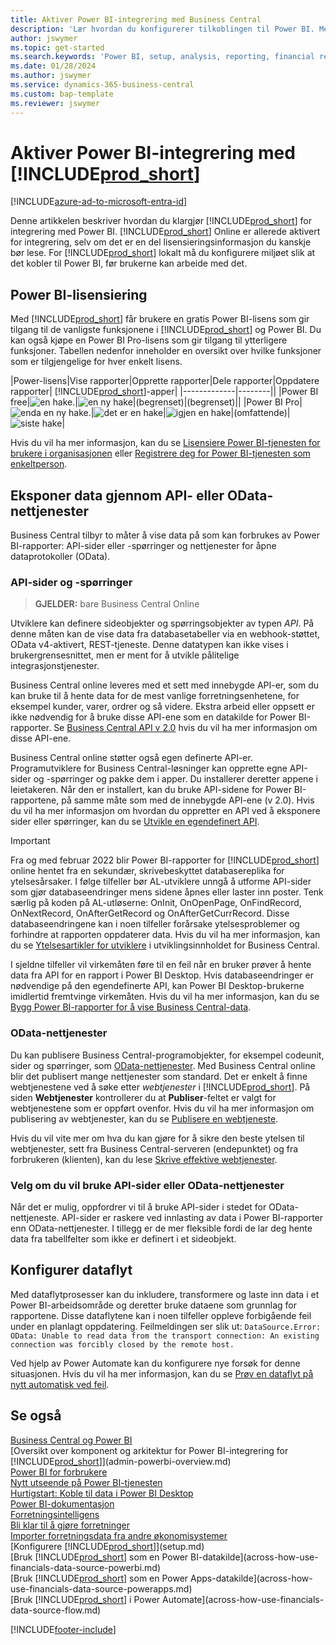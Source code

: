```yaml
---
title: Aktiver Power BI-integrering med Business Central
description: 'Lær hvordan du konfigurerer tilkoblingen til Power BI. Med Power BI-rapporter kan du få innsikt, forretningsanalyse og nøkkelindikatorer fra Business Central-dataene.'
author: jswymer
ms.topic: get-started
ms.search.keywords: 'Power BI, setup, analysis, reporting, financial report, business intelligence, KPI'
ms.date: 01/28/2024
ms.author: jswymer
ms.service: dynamics-365-business-central
ms.custom: bap-template
ms.reviewer: jswymer
---
```

# Aktiver Power BI-integrering med [!INCLUDE[prod_short](includes/prod_short.md)]

[!INCLUDE[azure-ad-to-microsoft-entra-id](~/../shared-content/shared/azure-ad-to-microsoft-entra-id.md)]

Denne artikkelen beskriver hvordan du klargjør [!INCLUDE[prod_short](includes/prod_short.md)] for integrering med Power BI. [!INCLUDE[prod_short](includes/prod_short.md)] Online er allerede aktivert for integrering, selv om det er en del lisensieringsinformasjon du kanskje bør lese. For [!INCLUDE[prod_short](includes/prod_short.md)] lokalt må du konfigurere miljøet slik at det kobler til Power BI, før brukerne kan arbeide med det.

## <a name="license"></a>Power BI-lisensiering

Med [!INCLUDE[prod_short](includes/prod_short.md)] får brukere en gratis Power BI-lisens som gir tilgang til de vanligste funksjonene i [!INCLUDE[prod_short](includes/prod_short.md)] og Power BI. Du kan også kjøpe en Power BI Pro-lisens som gir tilgang til ytterligere funksjoner. Tabellen nedenfor inneholder en oversikt over hvilke funksjoner som er tilgjengelige for hver enkelt lisens.

|Power-lisens|Vise rapporter|Opprette rapporter|Dele rapporter|Oppdatere rapporter| [!INCLUDE[prod_short](includes/prod_short.md)]-apper|
|-------------|--------||
|Power BI free|![en hake.](media/check.png)|![en ny hake](media/check.png)|(begrenset)|(begrenset)||
|Power BI Pro|![enda en ny hake.](media/check.png)|![det er en hake](media/check.png)|![igjen en hake](media/check.png)|(omfattende)|![siste hake](media/check.png)|

Hvis du vil ha mer informasjon, kan du se [Lisensiere Power BI-tjenesten for brukere i organisasjonen](/power-bi/admin/service-admin-licensing-organization) eller [Registrere deg for Power BI-tjenesten som enkeltperson](/power-bi/fundamentals/service-self-service-signup-for-power-bi).

## <a name="exposedata"></a>Eksponer data gjennom API- eller OData-nettjenester

Business Central tilbyr to måter å vise data på som kan forbrukes av Power BI-rapporter: API-sider eller -spørringer og nettjenester for åpne dataprotokoller (OData).

### API-sider og -spørringer

> **GJELDER:** bare Business Central Online

Utviklere kan definere sideobjekter og spørringsobjekter av typen *API*. På denne måten kan de vise data fra databasetabeller via en webhook-støttet, OData v4-aktivert, REST-tjeneste. Denne datatypen kan ikke vises i brukergrensesnittet, men er ment for å utvikle pålitelige integrasjonstjenester.

Business Central online leveres med et sett med innebygde API-er, som du kan bruke til å hente data for de mest vanlige forretningsenhetene, for eksempel kunder, varer, ordrer og så videre. Ekstra arbeid eller oppsett er ikke nødvendig for å bruke disse API-ene som en datakilde for Power BI-rapporter. Se [Business Central API v 2.0](/dynamics365/business-central/dev-itpro/api-reference/v2.0/) hvis du vil ha mer informasjon om disse API-ene.

Business Central online støtter også egen definerte API-er. Programutviklere for Business Central-løsninger kan opprette egne API-sider og -spørringer og pakke dem i apper. Du installerer deretter appene i leietakeren. Når den er installert, kan du bruke API-sidene for Power BI-rapportene, på samme måte som med de innebygde API-ene (v 2.0). Hvis du vil ha mer informasjon om hvordan du oppretter en API ved å eksponere sider eller spørringer, kan du se [Utvikle en egendefinert API](/dynamics365/business-central/dev-itpro/developer/devenv-develop-custom-api).

> [!IMPORTANT]
> Fra og med februar 2022 blir Power BI-rapporter for [!INCLUDE[prod_short](includes/prod_short.md)] online hentet fra en sekundær, skrivebeskyttet databasereplika for ytelsesårsaker. I følge tilfeller bør AL-utviklere unngå å utforme API-sider som gjør databaseendringer mens sidene åpnes eller laster inn poster. Tenk særlig på koden på AL-utløserne: OnInit, OnOpenPage, OnFindRecord, OnNextRecord, OnAfterGetRecord og OnAfterGetCurrRecord. Disse databaseendringene kan i noen tilfeller forårsake ytelsesproblemer og forhindre at rapporten oppdaterer data. Hvis du vil ha mer informasjon, kan du se [Ytelsesartikler for utviklere](/dynamics365/business-central/dev-itpro/performance/performance-developer?branch=main#writing-efficient-web-services) i utviklingsinnholdet for Business Central.
>
> I sjeldne tilfeller vil virkemåten føre til en feil når en bruker prøver å hente data fra API for en rapport i Power BI Desktop. Hvis databaseendringer er nødvendige på den egendefinerte API, kan Power BI Desktop-brukerne imidlertid fremtvinge virkemåten. Hvis du vil ha mer informasjon, kan du se [Bygg Power BI-rapporter for å vise Business Central-data](across-how-use-financials-data-source-powerbi.md#fixing-problems).

### OData-nettjenester

Du kan publisere Business Central-programobjekter, for eksempel codeunit, sider og spørringer, som [OData-nettjenester](/dynamics365/business-central/dev-itpro/webservices/odata-web-services). Med Business Central online blir det publisert mange nettjenester som standard. Det er enkelt å finne webtjenestene ved å søke etter *webtjenester* i [!INCLUDE[prod_short](includes/prod_short.md)]. På siden **Webtjenester** kontrollerer du at **Publiser**-feltet er valgt for webtjenestene som er oppført ovenfor. Hvis du vil ha mer informasjon om publisering av webtjenester, kan du se [Publisere en webtjeneste](across-how-publish-web-service.md).

Hvis du vil vite mer om hva du kan gjøre for å sikre den beste ytelsen til webtjenester, sett fra Business Central-serveren (endepunktet) og fra forbrukeren (klienten), kan du lese [Skrive effektive webtjenester](/dynamics365/business-central/dev-itpro/performance/performance-developer#writing-efficient-web-services).

### Velg om du vil bruke API-sider eller OData-nettjenester

Når det er mulig, oppfordrer vi til å bruke API-sider i stedet for OData-nettjeneste. API-sider er raskere ved innlasting av data i Power BI-rapporter enn OData-nettjenester. I tillegg er de mer fleksible fordi de lar deg hente data fra tabellfelter som ikke er definert i et sideobjekt.

<!--## <a name="setup"></a>Set up [!INCLUDE[prod_short](includes/prod_short.md)] on-premises for Power BI integration

This section explains the requirements for a [!INCLUDE[prod_short](includes/prod_short.md)] on-premises deployment to integrate with Power BI.

1. Configure either [NavUserPassword](/dynamics365/business-central/dev-itpro/administration/authenticating-users-with-navuserpassword) or [Microsoft Entra ID](/dynamics365/business-central/dev-itpro/administration/authenticating-users-with-azure-ad-overview) as the authentication method for the deployment.  
    
    > [!NOTE]
    > Power BI integration doesn't support Windows authentication and is not supported on Windows Client.

2. Enable OData web services and the ODataV4 endpoint.

    OData web service must be enabled on the [!INCLUDE[server](includes/server.md)], and OData port opened in firewall. For more information, see [Configuring Business Central Server - OData Web Services](/dynamics365/business-central/dev-itpro/administration/configure-server-instance#ODataServices).

    The local server must be accessible from the Internet.

3. Give [!INCLUDE[prod_short](includes/prod_short.md)] user accounts a web service access key.

    A web service access key is only needed to view [!INCLUDE[prod_short](includes/prod_short.md)] data in Power BI. You can assign a web service access key to each user account. Or instead, create a specific account with a web service access key for use by all users. For more information, see [Web Services Authentication](/dynamics365/business-central/dev-itpro/webservices/web-services-authentication#generate-a-web-service-access-key).

    <!--
    > [!IMPORTANT]
    > With [!INCLUDE[prod_short](../developer/includes/prod_short.md)] online, the use of access keys (Basic Auth) for web service authentication is [deprecated](/dynamics365/business-central/dev-itpro/upgrade/deprecated-features-w1#accesskeys). We recommend that you use OAuth2 instead. For more information, see [Use OAuth to Authorize Business Central Web Services](/dynamics365/business-central/dev-itpro/webservices/authenticate-web-services-using-oauth).-->

<!--4. Create an application registration for [!INCLUDE[prod_short](includes/prod_short.md)] in Microsoft Azure.

    To view Power BI reports embedded in [!INCLUDE[prod_short](includes/prod_short.md)] pages, an application must be registered for [!INCLUDE[prod_short](includes/prod_short.md)] in Microsoft Azure. The registered application needs permission to Power BI services. At a minimum, the app requires  **User.ReadWrite.All** permission. For users to view reports from shared Power BI workspaces, the app requires **Workspace.Read.All** permission. For more information, see [Registering [!INCLUDE[prod_short](includes/prod_short.md)] On-Premises in Microsoft Entra ID for Integrating with Other Services](/dynamics365/business-central/dev-itpro/administration/register-app-azure).

    > [!NOTE]
    > If your deployment uses NavUserPassword authentication, [!INCLUDE[prod_short](includes/prod_short.md)] connects to the same Power BI service for all users. You'll specify this service account as part of registering the application. With Microsoft Entra authentication, [!INCLUDE[prod_short](includes/prod_short.md)] connects to the Power BI service associated with the individual user accounts.

    <!-- Windows authentication can also be used but you can't get data from BC in Power BI -->
<!--5. Make the initial connection from Business Central to Power BI.

    Before end-users can use Power BI in [!INCLUDE[prod_short](includes/prod_short.md)], an Azure application administrator will have to give consent to the Power BI service.

    To make the initial connection, open [!INCLUDE[prod_short](includes/prod_short.md)], and run **Get Started with Power BI** from the Home page. This action will lead you through the consent process, and check your Power BI license. When prompted sign in using an Microsoft Entra admin account. For more information, see [Connect to Power BI - one time only](across-working-with-powerbi.md#connect).-->

## Konfigurer dataflyt

Med dataflytprosesser kan du inkludere, transformere og laste inn data i et Power BI-arbeidsområde og deretter bruke dataene som grunnlag for rapportene. Disse dataflytene kan i noen tilfeller oppleve forbigående feil under en planlagt oppdatering. Feilmeldingen ser slik ut: `DataSource.Error: OData: Unable to read data from the transport connection: An existing connection was forcibly closed by the remote host.` 

Ved hjelp av Power Automate kan du konfigurere nye forsøk for denne situasjonen. Hvis du vil ha mer informasjon, kan du se [Prøv en dataflyt på nytt automatisk ved feil](/power-query/dataflows/automatically-retry-dataflow).

## Se også

[Business Central og Power BI](admin-powerbi.md)  
[Oversikt over komponent og arkitektur for Power BI-integrering for [!INCLUDE[prod_short](includes/prod_short.md)]](admin-powerbi-overview.md)  
[Power BI for forbrukere](/power-bi/consumer/end-user-consumer)  
[Nytt utseende på Power BI-tjenesten](/power-bi/service-new-look)  
[Hurtigstart: Koble til data i Power BI Desktop](/power-bi/desktop-quickstart-connect-to-data)  
[Power BI-dokumentasjon](/power-bi/)  
[Forretningsintelligens](bi.md)  
[Bli klar til å gjøre forretninger](ui-get-ready-business.md)  
[Importer forretningsdata fra andre økonomisystemer](across-import-data-configuration-packages.md)  
[Konfigurere [!INCLUDE[prod_short](includes/prod_short.md)]](setup.md)  
[Bruk [!INCLUDE[prod_short](includes/prod_short.md)] som en Power BI-datakilde](across-how-use-financials-data-source-powerbi.md)  
[Bruk [!INCLUDE[prod_short](includes/prod_short.md)] som en Power Apps-datakilde](across-how-use-financials-data-source-powerapps.md)  
[Bruk [!INCLUDE[prod_short](includes/prod_short.md)] i Power Automate](across-how-use-financials-data-source-flow.md)  




[!INCLUDE[footer-include](includes/footer-banner.md)]

